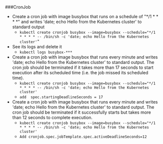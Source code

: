 ###CronJob
* Create a cron job with image busybox that runs on a schedule of "*/1 * * * *" and writes 'date; echo Hello from the Kubernetes cluster' to standard output
  * ```kubectl create cronjob busybox --image=busybox --schedule="*/1 * * * * -- /bin/sh -c 'date; echo Hello from the Kubernetes cluster'```"
* See its logs and delete it
  * ```kubectl logs busybox-***```
* Create a cron job with image busybox that runs every minute and writes 'date; echo Hello from the Kubernetes cluster' to standard output. The cron job should be terminated if it takes more than 17 seconds to start execution after its scheduled time (i.e. the job missed its scheduled time).
  * ```kubectl create cronjob busybox --image=busybox --schedule="*/1 * * * * -- /bin/sh -c 'date; echo Hello from the Kubernetes cluster' ```
  * ```add  spec.startingDeadlineSeconds = 17```
* Create a cron job with image busybox that runs every minute and writes 'date; echo Hello from the Kubernetes cluster' to standard output. The cron job should be terminated if it successfully starts but takes more than 12 seconds to complete execution.
  * ```kubectl create cronjob busybox --image=busybox --schedule="*/1 * * * * -- /bin/sh -c 'date; echo Hello from the Kubernetes cluster' ```
  * ```Add cronjob.spec.jobTemplate.spec.activeDeadlineSeconds=12```